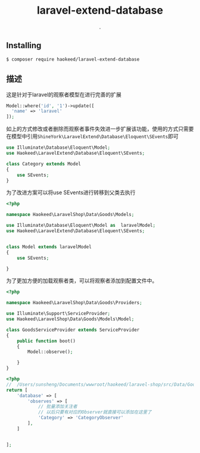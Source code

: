 <h1 align="center"> laravel-extend-database </h1>

<p align="center"> .</p>


## Installing

```shell
$ composer require haokeed/laravel-extend-database
```

## 描述

这是针对于laravel的观察者模型在进行完善的扩展

```php
Model::where('id', '1')->update([
  'name' => 'laravel'
]);
```

如上的方式修改或者删除而观察者事件失效进一步扩展该功能，使用的方式只需要在模型中引用`ShineYork\LaravelExtend\Database\Eloquent\SEvents`即可

```php
use Illuminate\Database\Eloquent\Model;
use Haokeed\LaravelExtend\Database\Eloquent\SEvents;

class Category extends Model
{
    use SEvents;
}
```


为了改进方案可以将use SEvents进行转移到父类去执行
```php
<?php

namespace Haokeed\LaravelShop\Data\Goods\Models;

use Illuminate\Database\Eloquent\Model as  laravelModel;
use Haokeed\LaravelExtend\Database\Eloquent\SEvents;


class Model extends laravelModel
{
    use SEvents;

}

```

为了更加方便的加载观察者类，可以将观察者添加到配置文件中。

```php
<?php

namespace Haokeed\LaravelShop\Data\Goods\Providers;

use Illuminate\Support\ServiceProvider;
use Haokeed\LaravelShop\Data\Goods\Models\Model;

class GoodsServiceProvider extends ServiceProvider
{
    public function boot()
    {
        Model::observe();

    }
}
```

```php
<?php
//  /Users/sunsheng/Documents/wwwroot/haokeed/laravel-shop/src/Data/Goods/Config/goods.php
return [
    'database' => [
        'observes' => [
            // 批量添加关注者
            // 以后只要有对应的Observer就直接可以添加在这里了
            'Category' => 'CategoryObserver'
        ],
    ]


];
```
